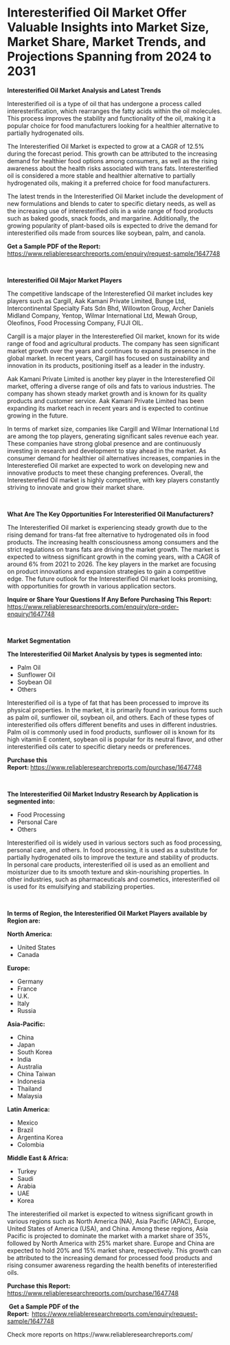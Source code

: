 <p><h1>Interesterified Oil Market Offer Valuable Insights into Market Size, Market Share, Market Trends, and Projections Spanning from 2024 to 2031</h1></p><p><strong>Interesterified Oil Market Analysis and Latest Trends</strong></p>
<p><p>Interesterified oil is a type of oil that has undergone a process called interesterification, which rearranges the fatty acids within the oil molecules. This process improves the stability and functionality of the oil, making it a popular choice for food manufacturers looking for a healthier alternative to partially hydrogenated oils.</p><p>The Interesterified Oil Market is expected to grow at a CAGR of 12.5% during the forecast period. This growth can be attributed to the increasing demand for healthier food options among consumers, as well as the rising awareness about the health risks associated with trans fats. Interesterified oil is considered a more stable and healthier alternative to partially hydrogenated oils, making it a preferred choice for food manufacturers.</p><p>The latest trends in the Interesterified Oil Market include the development of new formulations and blends to cater to specific dietary needs, as well as the increasing use of interesterified oils in a wide range of food products such as baked goods, snack foods, and margarine. Additionally, the growing popularity of plant-based oils is expected to drive the demand for interesterified oils made from sources like soybean, palm, and canola.</p></p>
<p><strong>Get a Sample PDF of the Report:&nbsp;</strong> <a href="https://www.reliableresearchreports.com/enquiry/request-sample/1647748">https://www.reliableresearchreports.com/enquiry/request-sample/1647748</a></p>
<p>&nbsp;</p>
<p><strong>Interesterified Oil Major Market Players</strong></p>
<p><p>The competitive landscape of the Interesterefied Oil market includes key players such as Cargill, Aak Kamani Private Limited, Bunge Ltd, Intercontinental Specialty Fats Sdn Bhd, Willowton Group, Archer Daniels Midland Company, Yentop, Wilmar International Ltd, Mewah Group, Oleofinos, Food Processing Company, FUJI OIL.</p><p>Cargill is a major player in the Interesterefied Oil market, known for its wide range of food and agricultural products. The company has seen significant market growth over the years and continues to expand its presence in the global market. In recent years, Cargill has focused on sustainability and innovation in its products, positioning itself as a leader in the industry.</p><p>Aak Kamani Private Limited is another key player in the Interesterefied Oil market, offering a diverse range of oils and fats to various industries. The company has shown steady market growth and is known for its quality products and customer service. Aak Kamani Private Limited has been expanding its market reach in recent years and is expected to continue growing in the future.</p><p>In terms of market size, companies like Cargill and Wilmar International Ltd are among the top players, generating significant sales revenue each year. These companies have strong global presence and are continuously investing in research and development to stay ahead in the market. As consumer demand for healthier oil alternatives increases, companies in the Interesterefied Oil market are expected to work on developing new and innovative products to meet these changing preferences. Overall, the Interesterefied Oil market is highly competitive, with key players constantly striving to innovate and grow their market share.</p></p>
<p>&nbsp;</p>
<p><strong>What Are The Key Opportunities For Interesterified Oil Manufacturers?</strong></p>
<p><p>The Interesterified Oil market is experiencing steady growth due to the rising demand for trans-fat free alternative to hydrogenated oils in food products. The increasing health consciousness among consumers and the strict regulations on trans fats are driving the market growth. The market is expected to witness significant growth in the coming years, with a CAGR of around 6% from 2021 to 2026. The key players in the market are focusing on product innovations and expansion strategies to gain a competitive edge. The future outlook for the Interesterified Oil market looks promising, with opportunities for growth in various application sectors.</p></p>
<p><strong>Inquire or Share Your Questions If Any Before Purchasing This Report:</strong> <a href="https://www.reliableresearchreports.com/enquiry/pre-order-enquiry/1647748">https://www.reliableresearchreports.com/enquiry/pre-order-enquiry/1647748</a></p>
<p>&nbsp;</p>
<p><strong>Market Segmentation</strong></p>
<p><strong>The Interesterified Oil Market Analysis by types is segmented into:</strong></p>
<p><ul><li>Palm Oil</li><li>Sunflower Oil</li><li>Soybean Oil</li><li>Others</li></ul></p>
<p><p>Interesterified oil is a type of fat that has been processed to improve its physical properties. In the market, it is primarily found in various forms such as palm oil, sunflower oil, soybean oil, and others. Each of these types of interesterified oils offers different benefits and uses in different industries. Palm oil is commonly used in food products, sunflower oil is known for its high vitamin E content, soybean oil is popular for its neutral flavor, and other interesterified oils cater to specific dietary needs or preferences.</p></p>
<p><strong>Purchase this Report:&nbsp;</strong><a href="https://www.reliableresearchreports.com/purchase/1647748">https://www.reliableresearchreports.com/purchase/1647748</a></p>
<p>&nbsp;</p>
<p><strong>The Interesterified Oil Market Industry Research by Application is segmented into:</strong></p>
<p><ul><li>Food Processing</li><li>Personal Care</li><li>Others</li></ul></p>
<p><p>Interesterified oil is widely used in various sectors such as food processing, personal care, and others. In food processing, it is used as a substitute for partially hydrogenated oils to improve the texture and stability of products. In personal care products, interesterified oil is used as an emollient and moisturizer due to its smooth texture and skin-nourishing properties. In other industries, such as pharmaceuticals and cosmetics, interesterified oil is used for its emulsifying and stabilizing properties.</p></p>
<p>&nbsp;</p>
<p><strong>In terms of Region, the Interesterified Oil Market Players available by Region are:</strong></p>
<p>
    <p> <strong> North America: </strong>
        <ul>
            <li>United States</li>
            <li>Canada</li>
        </ul>
        </p> 
    <p> <strong> Europe: </strong>
        <ul>
            <li>Germany</li>
            <li>France</li>
            <li>U.K.</li>
            <li>Italy</li>
            <li>Russia</li>
        </ul>
        </p> 
    <p> <strong> Asia-Pacific: </strong>
        <ul>
            <li>China</li>
            <li>Japan</li>
            <li>South Korea</li>
            <li>India</li>
            <li>Australia</li>
            <li>China Taiwan</li>
            <li>Indonesia</li>
            <li>Thailand</li>
            <li>Malaysia</li>
        </ul>
        </p> 
    <p> <strong> Latin America: </strong>
        <ul>
            <li>Mexico</li>
            <li>Brazil</li>
            <li>Argentina Korea</li>
            <li>Colombia</li>
        </ul>
        </p> 
    <p> <strong> Middle East & Africa: </strong>
        <ul>
            <li>Turkey</li>
            <li>Saudi</li>
            <li>Arabia</li>
            <li>UAE</li>
            <li>Korea</li>
        </ul>
    </p>
    </p>
<p><p>The interesterified oil market is expected to witness significant growth in various regions such as North America (NA), Asia Pacific (APAC), Europe, United States of America (USA), and China. Among these regions, Asia Pacific is projected to dominate the market with a market share of 35%, followed by North America with 25% market share. Europe and China are expected to hold 20% and 15% market share, respectively. This growth can be attributed to the increasing demand for processed food products and rising consumer awareness regarding the health benefits of interesterified oils.</p></p>
<p><strong>Purchase this Report: </strong><a href="https://www.reliableresearchreports.com/purchase/1647748">https://www.reliableresearchreports.com/purchase/1647748</a></p>
<p>&nbsp;<strong>Get a Sample PDF of the Report:&nbsp;&nbsp;</strong><a href="https://www.reliableresearchreports.com/enquiry/request-sample/1647748">https://www.reliableresearchreports.com/enquiry/request-sample/1647748</a></p>
<p><strong></strong></p>
<p>Check more reports on https://www.reliableresearchreports.com/</p>